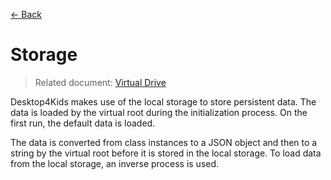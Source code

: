 [← Back](../README.md)

# Storage

> Related document: [Virtual Drive](../virtual-drive/README.md)

Desktop4Kids makes use of the local storage to store persistent data. The data is loaded by the virtual root during the initialization process. On the first run, the default data is loaded.

The data is converted from class instances to a JSON object and then to a string by the virtual root before it is stored in the local storage. To load data from the local storage, an inverse process is used.
